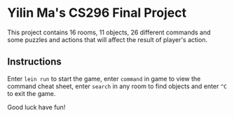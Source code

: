 # Yilin Ma's CS296 Final Project

This project contains 16 rooms, 11 objects, 26 different commands and some puzzles and actions that will affect the result of player's action.

## Instructions

Enter `lein run` to start the game, enter `command` in game to view the command cheat sheet, enter `search` in any room to find objects and enter `^C` to exit the game.

Good luck have fun!
